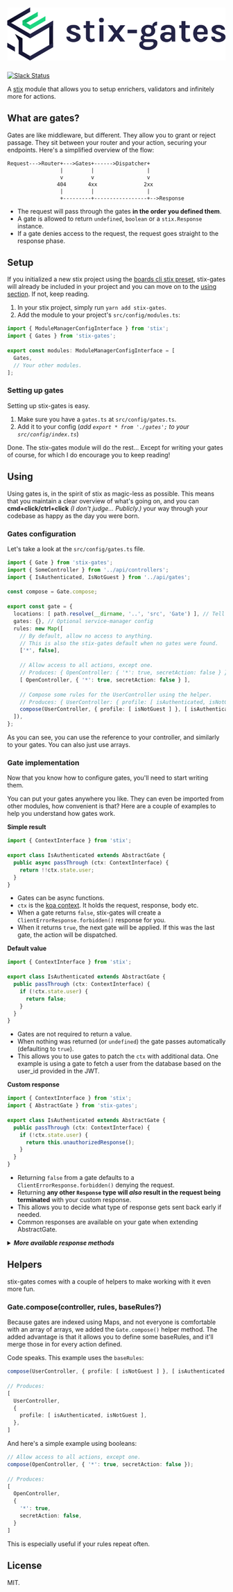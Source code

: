 # ![Stix](./stix-gates.svg)

[![Slack Status](https://spoonx-slack.herokuapp.com/badge.svg)](https://spoonx-slack.herokuapp.com)

A [stix](https://github.com/SpoonX/stix) module that allows you to setup enrichers, validators and infinitely more for actions.

## What are gates?

Gates are like middleware, but different. They allow you to grant or reject passage. They sit between your router and your action, securing your endpoints. Here's a simplified overview of the flow:

```
Request--->Router+--->Gates+------>Dispatcher+
                 |         |                 |
                 v         v                 v
                404       4xx               2xx
                 |         |                 |
                 +---------+-----------------+-->Response
```

- The request will pass through the gates **in the order you defined them**.
- A gate is allowed to return `undefined`, `boolean` or a `stix.Response` instance.
- If a gate denies access to the request, the request goes straight to the response phase.

## Setup

If you initialized a new stix project using the [boards cli stix preset](https://github.com/SpoonX/boards-preset-stix), stix-gates will already be included in your project and you can move on to the [using section](#using). If not, keep reading.

1. In your stix project, simply run `yarn add stix-gates`.
2. Add the module to your project's `src/config/modules.ts`:

```ts
import { ModuleManagerConfigInterface } from 'stix';
import { Gates } from 'stix-gates';

export const modules: ModuleManagerConfigInterface = [
  Gates,
  // Your other modules.
];
```

### Setting up gates

Setting up stix-gates is easy.

1. Make sure you have a `gates.ts` at `src/config/gates.ts`.
2. Add it to your config (_add `export * from './gates';` to your `src/config/index.ts`_)

Done. The stix-gates module will do the rest... Except for writing your gates of course, for which I do encourage you to keep reading!

## Using

Using gates is, in the spirit of stix as magic-less as possible. This means that you maintain a clear overview of what's going on, and you can **cmd+click/ctrl+click** _(I don't judge... Publicly.)_ your way through your codebase as happy as the day you were born.

### Gates configuration

Let's take a look at the `src/config/gates.ts` file.

```ts
import { Gate } from 'stix-gates';
import { SomeController } from '../api/controllers';
import { IsAuthenticated, IsNotGuest } from '../api/gates';

const compose = Gate.compose;

export const gate = {
  locations: [ path.resolve(__dirname, '..', 'src', 'Gate') ], // Tell stix-gates where it can find your Gate classes
  gates: {}, // Optional service-manager config
  rules: new Map([
    // By default, allow no access to anything.
    // This is also the stix-gates default when no gates were found.
    ['*', false],

    // Allow access to all actions, except one.
    // Produces: { OpenController: { '*': true, secretAction: false } }
    [ OpenController, { '*': true, secretAction: false } ],

    // Compose some rules for the UserController using the helper.
    // Produces: { UserController: { profile: [ isAuthenticated, isNotGuest ] } }
    compose(UserController, { profile: [ isNotGuest ] }, [ isAuthenticated ]),
  ]),
};
```

As you can see, you can use the reference to your controller, and similarly to your gates. You can also just use arrays.

### Gate implementation

Now that you know how to configure gates, you'll need to start writing them.

You can put your gates anywhere you like. They can even be imported from other modules, how convenient is that? Here are a couple of examples to help you understand how gates work.

**Simple result**

```ts
import { ContextInterface } from 'stix';

export class IsAuthenticated extends AbstractGate {
  public async passThrough (ctx: ContextInterface) {
    return !!ctx.state.user;
  }	
}
```

- Gates can be async functions.
- `ctx` is the [koa context](https://koajs.com/#context). It holds the request, response, body etc.
- When a gate returns `false`, stix-gates will create a `ClientErrorResponse.forbidden()` response for you.
- When it returns `true`, the next gate will be applied. If this was the last gate, the action will be dispatched.

**Default value**

```ts
import { ContextInterface } from 'stix';

export class IsAuthenticated extends AbstractGate {
  public passThrough (ctx: ContextInterface) {
    if (!ctx.state.user) {
      return false;
    }
  }
}
```

- Gates are not required to return a value.
- When nothing was returned (or `undefined`) the gate passes automatically (defaulting to `true`).
- This allows you to use gates to patch the `ctx` with additional data. One example is using a gate to fetch a user from the database based on the user_id provided in the JWT.

**Custom response**

```ts
import { ContextInterface } from 'stix';
import { AbstractGate } from 'stix-gates';

export class IsAuthenticated extends AbstractGate {
  public passThrough (ctx: ContextInterface) {
    if (!ctx.state.user) {
      return this.unauthorizedResponse();
    }
  }
}
```

- Returning `false` from a gate defaults to a `ClientErrorResponse.forbidden()` denying the request.
- Returning **any other `Response` type will _also_ result in the request being terminated** with your custom response.
- This allows you to decide what type of response gets sent back early if needed.
- Common responses are available on your gate when extending AbstractGate.

<details>
<summary><em><strong>More available response methods</strong></em></summary>
<p>

The AbstractGate extends the AbstractResponseHelper, giving you the following helper methods:

- okResponse
- createdResponse
- notFoundResponse
- requestTimeoutResponse
- forbiddenResponse
- badRequestResponse
- unauthorizedResponse
- internalServerErrorResponse
- permanentRedirectResponse

You can read more about resonses in the Stix documentation.

</p>
</details>


## Helpers

stix-gates comes with a couple of helpers to make working with it even more fun.

### Gate.compose(controller, rules, baseRules?)

Because gates are indexed using Maps, and not everyone is comfortable with an array of arrays, we added the `Gate.compose()` helper method. The added advantage is that it allows you to define some baseRules, and it'll merge those in for every action defined.

Code speaks. This example uses the `baseRules`:

```ts
compose(UserController, { profile: [ isNotGuest ] }, [ isAuthenticated ]);

// Produces:
[
  UserController,
  {
    profile: [ isAuthenticated, isNotGuest ],
  },
]
```

And here's a simple example using booleans:

```ts
// Allow access to all actions, except one.
compose(OpenController, { '*': true, secretAction: false });

// Produces:
[
  OpenController,
  {
    '*': true,
    secretAction: false,
  }
]
```

This is especially useful if your rules repeat often.

## License

MIT.
